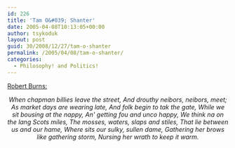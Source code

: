 ```yaml
---
id: 226
title: 'Tam O&#039; Shanter'
date: 2005-04-08T10:13:05+00:00
author: tsykoduk
layout: post
guid: 30/2008/12/27/tam-o-shanter
permalink: /2005/04/08/tam-o-shanter/
categories:
  - Philosophy! and Politics!
---
```

<p><a href="http://www.robertburns.org/works/308.shtml">Robert Burns: </a></p>


<p><em><center>When chapman billies leave the street,
And drouthy neibors, neibors, meet;
As market days are wearing late,
And folk begin to tak the gate,
While we sit bousing at the nappy,
An' getting fou and unco happy,
We think na on the lang Scots miles,
The mosses, waters, slaps and stiles,
That lie between us and our hame,
Where sits our sulky, sullen dame,
Gathering her brows like gathering storm,
Nursing her wrath to keep it warm. </center></em></p>
